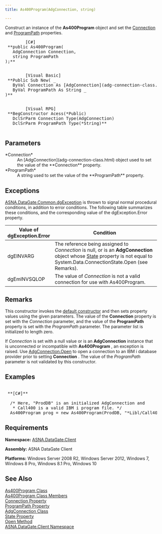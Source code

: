 ```yaml
---
title: As400Program(AdgConnection, string)

---
```


Construct an instance of the **As400Program** object and set the [Connection](as400program-class-connection-property.html) and [ProgramPath](as400program-class-program-path-property.html) properties.
<pre class="prettyprint">        <span class="lang">[C#]</span>
 **public As400Program(
   AdgConnection Connection,
   string ProgramPath
);** 
      </pre>
<pre class="prettyprint">        <span class="lang">[Visual Basic] </span>
 **Public Sub New( _
   ByVal Connection As [AdgConnection](adg-connection-class.html) _
   ByVal ProgramPath As String _
)** 
      </pre>
<pre class="prettyprint">        <span class="lang">[Visual RPG]</span>
 **BegConstructor Acess(*Public)
   DclSrParm Connection Type(AdgConnection)
   DclSrParm ProgramPath Type(*String)** 
      </pre>

## Parameters

<dl>
        <dt>
          <span> *Connection* 
          </span>
        </dt>
        <dd>An [AdgConnection](adg-connection-class.html) object used to set the 
						value of the **Connection**  property. </dd>
        <dt>
 *ProgramPath* 
        </dt>
        <dd>A string used to set the value of the **ProgramPath**  property.</dd>
</dl>

## Exceptions

[ASNA.DataGate.Common.dgException](dgexception-class.html) is thrown to signal normal procedural conditions, in addition to error conditions. The following table summarizes these conditions, and the corresponding value of the dgException.Error property.
<br />



| Value of 							<br /> 							dgException.Error | Condition |
| ---- | ---- |
| dgEINVARG | The reference being assigned to *Connection* is null, or is an **AdgConnection** object whose [State](adg-connection-class-state-property.html) property is not equal to System.Data.ConnectionState.Open (see Remarks). |
| dgEmINVSQLOP | The value of *Connection* is not a valid connection for use with As400Program. |



## Remarks

This constructor invokes the [ default constructor](as400program-class-as400program-method1.html) and then sets property values using the given parameters. The value of the **Connection** property is set with the *Connection* parameter, and the value of the **ProgramPath** property is set with the *ProgramPath* parameter. The parameter list is initialized to length zero.

If *Connection* is set with a null value or is an **AdgConnection** instance that is unconnected or incompatible with **As400Program** , an exception is raised. Use [AdgConnection.Open](adg-connection-class-open-method.html) to open a connection to an IBM i database provider prior to setting **Connection** . The value of the *ProgramPath* parameter is not validated by this constructor.
## Examples

<pre>        <span class="lang">
 **[C#]** 
        </span>
  /* Here, "ProdDB" is an initialized AdgConnection and
   * Call400 is a valid IBM i program file. */
  As400Program prog = new As400Program(ProdDB, "*Libl/Call400");</pre>


## Requirements

**Namespace:** [ASNA.DataGate.Client](datagate-client-namespace.html) 

**Assembly:** ASNA DataGate Client

**Platforms:** Windows Server 2008 R2, Windows Server 2012, Windows 7, Windows 8 Pro, Windows 8.1 Pro, Windows 10
## See Also


[As400Program Class](as400program-class.html)
      <br />
[As400Program Class Members](as400program-members.html)
      <br />
[Connection Property](as400program-class-connection-property.html)
      <br />
[ProgramPath Property](as400program-class-program-path-property.html)
      <br />
[AdgConnection Class](adg-connection-class.html)
      <br />
[State Property](adg-connection-class-state-property.html)
      <br />
[Open Method](adg-connection-class-open-method.html)
      <br />
[ASNA.DataGate.Client Namespace](datagate-client-namespace.html)

